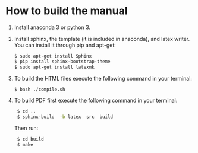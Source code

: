 # How to build the manual
1. Install anaconda 3 or python 3.
2. Install sphinx, the template (it is included in anaconda), and latex writer.
   You can install it through pip and apt-get:
   ```bash
   $ sudo apt-get install Sphinx
   $ pip install sphinx-bootstrap-theme
   $ sudo apt-get install latexmk
   ```

3. To build the HTML files execute the following command in your terminal: 
   ```bash
   $ bash ./compile.sh  


4. To build PDF first execute the following command in your terminal:
   ```bash
    $ cd ..
    $ sphinx-build  -b latex  src  build
   ```
   Then run:
   ```bash
    $ cd build
    $ make
   ```
